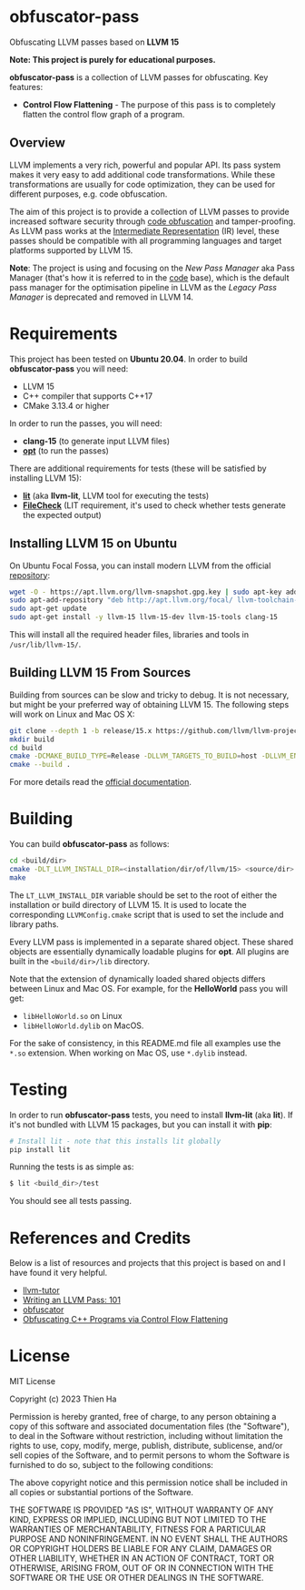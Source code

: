 obfuscator-pass
=========
Obfuscating LLVM passes based on **LLVM 15**

**Note: This project is purely for educational purposes.**

**obfuscator-pass** is a collection of LLVM passes for obfuscating. Key features:

* **Control Flow Flattening** - The purpose of this pass is to completely flatten the control flow graph of a program.

## Overview

LLVM implements a very rich, powerful and popular API. Its pass system makes it
very easy to add additional code transformations. While these transformations
are usually for code optimization, they can be used for different purposes,
e.g. code obfuscation.

The aim of this project is to provide a collection of LLVM passes to provide
increased software security through
[code obfuscation](https://en.wikipedia.org/wiki/Obfuscation_%28software%29)
and tamper-proofing. As LLVM pass works at the
[Intermediate Representation](http://en.wikipedia.org/wiki/Intermediate_language)
(IR) level, these passes should be compatible with all programming languages and
target platforms supported by LLVM 15.

**Note**: The project is using and focusing on the _New Pass Manager_ aka Pass Manager
(that's how it is referred to in the
[code](https://github.com/llvm/llvm-project/blob/release/15.x/llvm/include/llvm/IR/PassManager.h#L469)
base), which is the default pass manager for the optimisation pipeline in LLVM as the _Legacy Pass Manager_
is deprecated and removed in LLVM 14.

<!-- === -->

Requirements
========
This project has been tested on **Ubuntu 20.04**. In order to build **obfuscator-pass** you will need:
  * LLVM 15
  * C++ compiler that supports C++17
  * CMake 3.13.4 or higher

In order to run the passes, you will need:
  * **clang-15** (to generate input LLVM files)
  * [**opt**](http://llvm.org/docs/CommandGuide/opt.html) (to run the passes)

There are additional requirements for tests (these will be satisfied by
installing LLVM 15):
  * [**lit**](https://llvm.org/docs/CommandGuide/lit.html) (aka **llvm-lit**,
    LLVM tool for executing the tests)
  * [**FileCheck**](https://llvm.org/docs/CommandGuide/FileCheck.html) (LIT
    requirement, it's used to check whether tests generate the expected output)

<!-- ## Installing LLVM 15 on Mac OS X
On Darwin you can install LLVM 15 with [Homebrew](https://brew.sh/):

```bash
brew install llvm@15
```

If you already have an older version of LLVM installed, you can upgrade it to
LLVM 15 like this:

```bash
brew upgrade llvm
```

Once the installation (or upgrade) is complete, all the required header files,
libraries and tools will be located in `/usr/local/opt/llvm/`. -->

## Installing LLVM 15 on Ubuntu
On Ubuntu Focal Fossa, you can install modern LLVM from the official
[repository](http://apt.llvm.org/):

```bash
wget -O - https://apt.llvm.org/llvm-snapshot.gpg.key | sudo apt-key add -
sudo apt-add-repository "deb http://apt.llvm.org/focal/ llvm-toolchain-focal-15 main"
sudo apt-get update
sudo apt-get install -y llvm-15 llvm-15-dev llvm-15-tools clang-15
```
This will install all the required header files, libraries and tools in
`/usr/lib/llvm-15/`.

## Building LLVM 15 From Sources
Building from sources can be slow and tricky to debug. It is not necessary, but
might be your preferred way of obtaining LLVM 15. The following steps will work
on Linux and Mac OS X:

```bash
git clone --depth 1 -b release/15.x https://github.com/llvm/llvm-project.git
mkdir build
cd build
cmake -DCMAKE_BUILD_TYPE=Release -DLLVM_TARGETS_TO_BUILD=host -DLLVM_ENABLE_PROJECTS=clang <llvm-project/root/dir>/llvm/
cmake --build .
```
For more details read the [official
documentation](https://llvm.org/docs/CMake.html).

<!-- === -->

Building
========
You can build **obfuscator-pass** as follows:

```bash
cd <build/dir>
cmake -DLT_LLVM_INSTALL_DIR=<installation/dir/of/llvm/15> <source/dir>
make
```

The `LT_LLVM_INSTALL_DIR` variable should be set to the root of either the
installation or build directory of LLVM 15. It is used to locate the
corresponding `LLVMConfig.cmake` script that is used to set the include and
library paths.

Every LLVM pass is implemented in a separate shared object.
These shared objects are essentially dynamically loadable plugins for **opt**.
All plugins are built in the `<build/dir>/lib` directory.

Note that the extension of dynamically loaded shared objects differs between
Linux and Mac OS. For example, for the **HelloWorld** pass you will get:

* `libHelloWorld.so` on Linux
* `libHelloWorld.dylib` on MacOS.

For the sake of consistency, in this README.md file all examples use the `*.so`
extension. When working on Mac OS, use `*.dylib` instead.

<!-- === -->

Testing
=======
In order to run **obfuscator-pass** tests, you need to install **llvm-lit** (aka
**lit**). If it's not bundled with LLVM 15 packages, but you can install it with
**pip**:

```bash
# Install lit - note that this installs lit globally
pip install lit
```
Running the tests is as simple as:

```bash
$ lit <build_dir>/test
```
You should see all tests passing.

<!-- === -->

References and Credits
========
Below is a list of resources and projects that this project is based on and I have found it very helpful.
* [llvm-tutor](https://github.com/banach-space/llvm-tutor)
* [Writing an LLVM Pass: 101](https://www.youtube.com/watch?v=ar7cJl2aBuU)
* [obfuscator](https://github.com/obfuscator-llvm/obfuscator)
* [Obfuscating C++ Programs via Control Flow Flattening](http://ac.inf.elte.hu/Vol_030_2009/003.pdf)

<!-- === -->

License
========
MIT License

Copyright (c) 2023 Thien Ha

Permission is hereby granted, free of charge, to any person obtaining a copy
of this software and associated documentation files (the "Software"), to deal
in the Software without restriction, including without limitation the rights
to use, copy, modify, merge, publish, distribute, sublicense, and/or sell
copies of the Software, and to permit persons to whom the Software is
furnished to do so, subject to the following conditions:

The above copyright notice and this permission notice shall be included in all
copies or substantial portions of the Software.

THE SOFTWARE IS PROVIDED "AS IS", WITHOUT WARRANTY OF ANY KIND, EXPRESS OR
IMPLIED, INCLUDING BUT NOT LIMITED TO THE WARRANTIES OF MERCHANTABILITY,
FITNESS FOR A PARTICULAR PURPOSE AND NONINFRINGEMENT. IN NO EVENT SHALL THE
AUTHORS OR COPYRIGHT HOLDERS BE LIABLE FOR ANY CLAIM, DAMAGES OR OTHER
LIABILITY, WHETHER IN AN ACTION OF CONTRACT, TORT OR OTHERWISE, ARISING FROM,
OUT OF OR IN CONNECTION WITH THE SOFTWARE OR THE USE OR OTHER DEALINGS IN THE
SOFTWARE.


